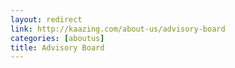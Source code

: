 ```yaml
---
layout: redirect
link: http://kaazing.com/about-us/advisory-board
categories: [aboutus]
title: Advisory Board
---
```

